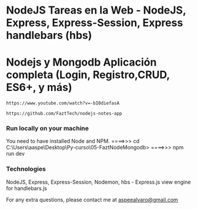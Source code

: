 # NodeJS Tareas en la Web - NodeJS, Express, Express-Session, Express handlebars (hbs)
# Nodejs y Mongodb Aplicación completa (Login, Registro,CRUD, ES6+, y más)
	https://www.youtube.com/watch?v=-bI0diefasA
    
    https://github.com/FaztTech/nodejs-notes-app

### Run locally on your machine
You need to have installed Node and NPM.
====>>> cd C:\Users\aaspe\Desktop\Py-curso\05-FaztNodeMongodb>
====>>> npm run dev


### Technologies
NodeJS, Express, Express-Session, Nodemon, hbs - Express.js view engine for handlebars.js

For any extra questions, please contact me at aspeealvaro@gmail.com